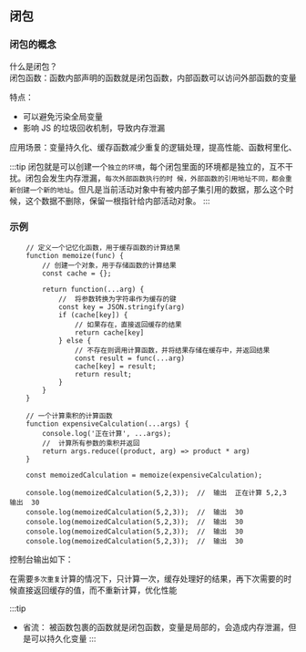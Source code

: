 ## 闭包

### 闭包的概念

什么是闭包？<br />
闭包函数：函数内部声明的函数就是闭包函数，内部函数可以访问外部函数的变量

特点：

- 可以避免污染全局变量
- 影响 JS 的垃圾回收机制，导致内存泄漏

应用场景：变量持久化、缓存函数减少重复的逻辑处理，提高性能、函数柯里化、

:::tip
闭包就是可以创建一个`独立的环境`，每个闭包里面的环境都是独立的，互不干扰。闭包会发生内存泄漏，`每次外部函数执行的时 候，外部函数的引用地址不同，都会重新创建一个新的地址`。但凡是当前活动对象中有被内部子集引用的数据，那么这个时候，这个数据不删除，保留一根指针给内部活动对象。
:::

### 示例

```js:line-numbers
    // 定义一个记忆化函数，用于缓存函数的计算结果
    function memoize(func) {
        // 创建一个对象，用于存储函数的计算结果
        const cache = {};

        return function(...arg) {
            //  将参数转换为字符串作为缓存的键
            const key = JSON.stringify(arg)
            if (cache[key]) {
                // 如果存在，直接返回缓存的结果
                return cache[key]
            } else {
                // 不存在则调用计算函数，并将结果存储在缓存中，并返回结果
                const result = func(...arg)
                cache[key] = result;
                return result;
            }
        }
    }

    // 一个计算乘积的计算函数
    function expensiveCalculation(...args) {
        console.log('正在计算', ...args);
        //  计算所有参数的乘积并返回
        return args.reduce((product, arg) => product * arg)
    }

    const memoizedCalculation = memoize(expensiveCalculation);

    console.log(memoizedCalculation(5,2,3));  //  输出  正在计算 5,2,3   输出  30
    console.log(memoizedCalculation(5,2,3));  //  输出  30
    console.log(memoizedCalculation(5,2,3));  //  输出  30
    console.log(memoizedCalculation(5,2,3));  //  输出  30
    console.log(memoizedCalculation(5,2,3));  //  输出  30
```

控制台输出如下：

在需要`多次重复`计算的情况下，只计算一次，缓存处理好的结果，再下次需要的时候直接返回缓存的值，而不重新计算，优化性能

:::tip

- 省流： 被函数包裹的函数就是闭包函数，变量是局部的，会造成内存泄漏，但是可以持久化变量
  :::
